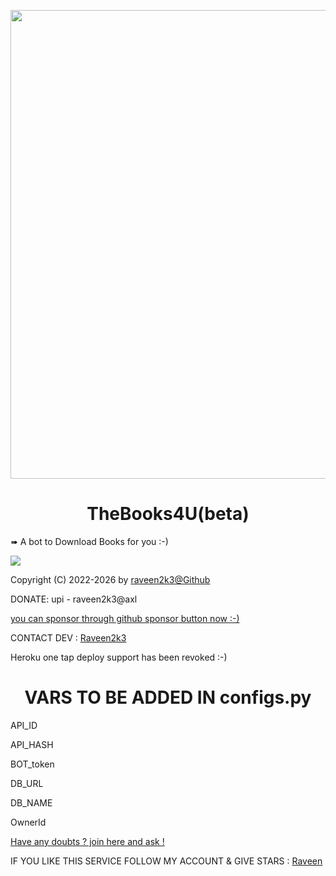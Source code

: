 <p align="center"><a href="https://t.me/ProjectBaka"><img src="https://github.com/cat-milk/Anime-Girls-Holding-Programming-Books/blob/master/Python/Barbara_Genshin_Impact_Python_Book.png" width="750"></a></p> 

<h1 align="center">TheBooks4U(beta)</h1>

<p> ➠ A bot to Download Books for you :-) </p>

<a href="https://t.me/TheBooks4UBot"><img src="https://img.shields.io/badge/Bot%20Status%20-UP-green"></a>


Copyright (C) 2022-2026 by <a href="https://github.com/raveen2k3">raveen2k3@Github</a>

DONATE: 
upi - raveen2k3@axl

<a href="https://github.com/sponsors/raveen2k3">you can sponsor through github sponsor button now :-)</a>


CONTACT DEV : <a href="https://t.me/raveen2k3">Raveen2k3</a>

Heroku one tap deploy support has been revoked :-)


<h1 align="center">VARS TO BE ADDED IN configs.py</h1>

<p>API_ID</p>
<p>API_HASH</p>
<p>BOT_token</p>
<P>DB_URL</p>
<p>DB_NAME</p>
<p>OwnerId</p>
<a href="https://t.me/BakaForum">Have any doubts ? join here and ask !</a>

IF YOU LIKE THIS SERVICE FOLLOW MY ACCOUNT & GIVE STARS : <a href="https://github.com/raveen2k3">Raveen</a>